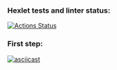 ### Hexlet tests and linter status:
[![Actions Status](https://github.com/SmorodinaVik/frontend-project-lvl2/workflows/hexlet-check/badge.svg)](https://github.com/SmorodinaVik/frontend-project-lvl2/actions)
### First step:
[![asciicast](https://asciinema.org/a/1nsajLN5yWfj6M5FoWgWmgncc.svg)](https://asciinema.org/a/1nsajLN5yWfj6M5FoWgWmgncc)